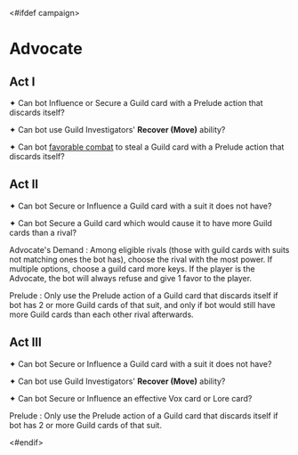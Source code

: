 <#ifdef campaign>
# Advocate

## Act I

✦ Can bot Influence or Secure a Guild card with a Prelude action that discards itself?

✦ Can bot use Guild Investigators' **Recover (Move)** ability?

✦ Can bot <ins>favorable combat</ins> to steal a Guild card with a Prelude action that discards itself?

## Act II

✦ Can bot Secure or Influence a Guild card with a suit it does not have?

✦ Can bot Secure a Guild card which would cause it to have more Guild cards than a rival?

Advocate's Demand
: Among eligible rivals (those with guild cards with suits not matching ones the bot has), choose the rival with the most power. If multiple options, choose a guild card more keys. If the player is the Advocate, the bot will always refuse and give 1 favor to the player.

Prelude
: Only use the Prelude action of a Guild card that discards itself if bot has 2 or more Guild cards of that suit, and only if bot would still have more Guild cards than each other rival afterwards.

## Act III

<!-- TODO: Grand Ambitions -->
<!-- TODO: Guild Investigators combos -->

✦ Can bot Secure or Influence a Guild card with a suit it does not have?

<!-- TODO: Secure for icons or other reasons can impact the other grand ambition -->

✦ Can bot use Guild Investigators' **Recover (Move)** ability?

✦ Can bot Secure or Influence an effective Vox card or Lore card?

Prelude
: Only use the Prelude action of a Guild card that discards itself if bot has 2 or more Guild cards of that suit.

<div class="pagebreak"> </div>
<#endif>